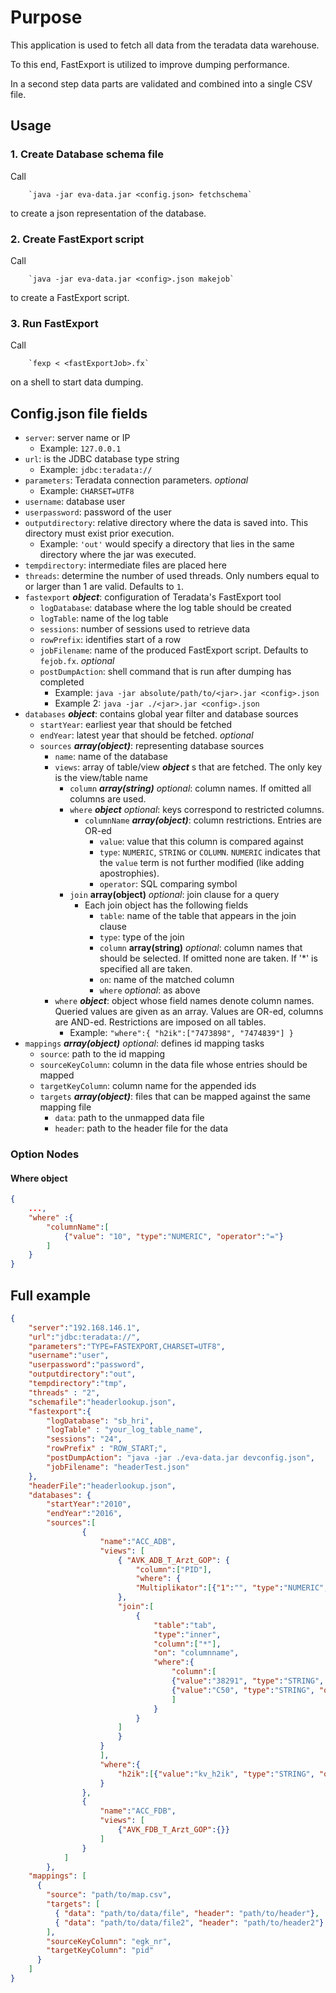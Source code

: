 # Purpose
This application is used to fetch all data from the teradata data warehouse.

To this end, FastExport is utilized to improve dumping performance.

In a second step data parts are validated and combined into a single CSV file.

## Usage

### 1. Create Database schema file 
Call

        `java -jar eva-data.jar <config.json> fetchschema`

to create a json representation of the database.

### 2. Create FastExport script
Call 

        `java -jar eva-data.jar <config>.json makejob`

to create a FastExport script.

### 3. Run FastExport
Call

        `fexp < <fastExportJob>.fx`

on a shell to start data dumping.

## Config.json file fields
* `server`: server name or IP
    * Example: `127.0.0.1`
* `url`: is the JDBC database type string
    * Example: `jdbc:teradata://`
* `parameters`: Teradata connection parameters. *optional*
    * Example: `CHARSET=UTF8`
* `username`: database user
* `userpassword`: password of the user
* `outputdirectory`: relative directory where the data is saved into. This directory must exist prior execution.
    * Example: `'out'` would specify a directory that lies in the same directory where the jar was executed.
* `tempdirectory`: intermediate files are placed here
* `threads`: determine the number of used threads. Only numbers equal to or larger than 1 are valid. Defaults to `1`.
* `fastexport` **_object_**: configuration of Teradata's FastExport tool
    * `logDatabase`: database where the log table should be created
    * `logTable`: name of the log table
    * `sessions`: number of sessions used to retrieve data
    * `rowPrefix`: identifies start of a row
    * `jobFilename`: name of the produced FastExport script. Defaults to `fejob.fx`. *optional*
    * `postDumpAction`: shell command that is run after dumping has completed
        * Example: `java -jar absolute/path/to/<jar>.jar <config>.json`
        * Example 2: `java -jar ./<jar>.jar <config>.json`
* `databases` **_object_**: contains global year filter and database sources
    * `startYear`: earliest year that should be fetched
    * `endYear`: latest year that should be fetched. *optional*
    * `sources` **_array(object)_**: representing database sources
        * `name`: name of the database
        * `views`: array of table/view **_object_** s that are fetched. The only key is the view/table name
            * `column` **_array(string)_** *optional*: column names. If omitted all columns are used.
            * `where` **_object_** *optional*: keys correspond to restricted columns.
                * `columnName` **_array(object)_**: column restrictions. Entries are OR-ed
                    * `value`: value that this column is compared against
                    * `type`: `NUMERIC`, `STRING` or `COLUMN`. `NUMERIC` indicates that the `value` term is not further modified (like adding apostrophies).
                    * `operator`: SQL comparing symbol
            * `join` **array(object)** *optional*: join clause for a query
                * Each join object has the following fields
                    * `table`: name of the table that appears in the join clause
                    * `type`: type of the join
                    * `column` **array(string)** *optional*: column names that should be selected. If omitted none are taken. If '*' is specified all are taken.
                    * `on`: name of the matched column
                    * `where` *optional*: as above
        * `where` **_object_**: object whose field names denote column names. Queried values are given as an array. Values are OR-ed, columns are AND-ed. Restrictions are imposed on all tables.
            * Example: `"where":{ "h2ik":["7473898", "7474839"] }`
* `mappings` **_array(object)_** *optional*: defines id mapping tasks 
  * `source`: path to the id mapping
  * `sourceKeyColumn`: column in the data file whose entries should be mapped
  * `targetKeyColumn`: column name for the appended ids
  * `targets` **_array(object)_**: files that can be mapped against the same mapping file
    * `data`: path to the unmapped data file
    * `header`: path to the header file for the data

### Option Nodes
#### Where object
```json
{
    ...,
    "where" :{
        "columnName":[
            {"value": "10", "type":"NUMERIC", "operator":"="}
        ]
    }
}
```

## Full example
```json
{
	"server":"192.168.146.1",
	"url":"jdbc:teradata://",
	"parameters":"TYPE=FASTEXPORT,CHARSET=UTF8",
	"username":"user",
	"userpassword":"password",
	"outputdirectory":"out",
	"tempdirectory":"tmp",
	"threads" : "2",
	"schemafile":"headerlookup.json",
	"fastexport":{
		"logDatabase": "sb_hri",
		"logTable" : "your_log_table_name",
		"sessions": "24",
		"rowPrefix" : "ROW_START;",
		"postDumpAction": "java -jar ./eva-data.jar devconfig.json",
		"jobFilename": "headerTest.json"
	},
	"headerFile":"headerlookup.json",
	"databases": {
		"startYear":"2010",
		"endYear":"2016",
		"sources":[
				{
					"name":"ACC_ADB",
					"views": [
						{ "AVK_ADB_T_Arzt_GOP": {
							"column":["PID"],
							"where": {
							"Multiplikator":[{"1":"", "type":"NUMERIC", "operator":"="}]
						},
						"join":[
							{
								"table":"tab",
								"type":"inner",
								"column":["*"],
								"on": "columnname",
								"where":{
									"column":[
									{"value":"38291", "type":"STRING", "operator":"="},
									{"value":"C50", "type":"STRING", "operator":"like"}
									]
								}
							}
						]	
						}
					}
					],					
					"where":{
						"h2ik":[{"value":"kv_h2ik", "type":"STRING", "operator":"="}]
					}
				},
				{
					"name":"ACC_FDB",
					"views": [
						{"AVK_FDB_T_Arzt_GOP":{}}
					]
				}
			]
		},
    "mappings": [
      {
        "source": "path/to/map.csv",
        "targets": [
          { "data": "path/to/data/file", "header": "path/to/header"},
          { "data": "path/to/data/file2", "header": "path/to/header2"}
        ],
        "sourceKeyColumn": "egk_nr",
        "targetKeyColumn": "pid"
      }
	]
}
```